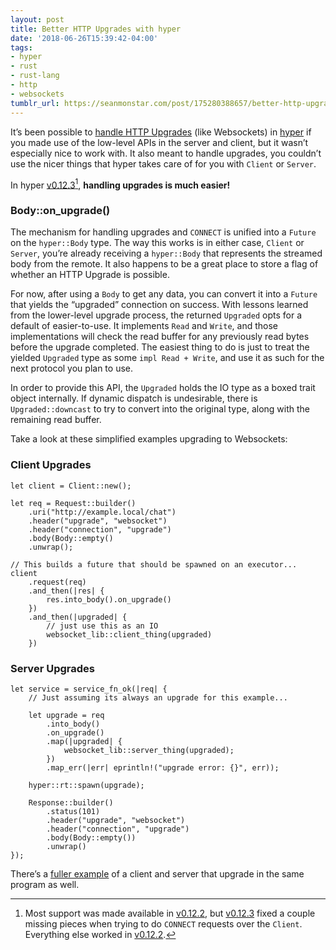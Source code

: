 ```yaml
---
layout: post
title: Better HTTP Upgrades with hyper
date: '2018-06-26T15:39:42-04:00'
tags:
- hyper
- rust
- rust-lang
- http
- websockets
tumblr_url: https://seanmonstar.com/post/175280388657/better-http-upgrades-with-hyper
---
```

It’s been possible to [handle HTTP Upgrades](http://seanmonstar.com/blog/http-upgrades-with-hyper/) (like Websockets) in [hyper](https://hyper.rs) if you made use of the low-level APIs in the server and client, but it wasn’t especially nice to work with. It also meant to handle upgrades, you couldn’t use the nicer things that hyper takes care of for you with `Client` or `Server`.

In hyper [v0.12.3](https://github.com/hyperium/hyper/releases/tag/v0.12.3)[^1], **handling upgrades is much easier!**

### Body::on\_upgrade()

The mechanism for handling upgrades and `CONNECT` is unified into a `Future` on the `hyper::Body` type. The way this works is in either case, `Client` or `Server`, you’re already receiving a `hyper::Body` that represents the streamed body from the remote. It also happens to be a great place to store a flag of whether an HTTP Upgrade is possible.

For now, after using a `Body` to get any data, you can convert it into a `Future` that yields the “upgraded” connection on success. With lessons learned from the lower-level upgrade process, the returned `Upgraded` opts for a default of easier-to-use. It implements `Read` and `Write`, and those implementations will check the read buffer for any previously read bytes before the upgrade completed. The easiest thing to do is just to treat the yielded `Upgraded` type as some `impl Read + Write`, and use it as such for the next protocol you plan to use.

In order to provide this API, the `Upgraded` holds the IO type as a boxed trait object internally. If dynamic dispatch is undesirable, there is `Upgraded::downcast` to try to convert into the original type, along with the remaining read buffer.

Take a look at these simplified examples upgrading to Websockets:

### Client Upgrades

    let client = Client::new();
    
    let req = Request::builder()
        .uri("http://example.local/chat")
        .header("upgrade", "websocket")
        .header("connection", "upgrade")
        .body(Body::empty()
        .unwrap();
    
    // This builds a future that should be spawned on an executor...
    client
        .request(req)
        .and_then(|res| {
            res.into_body().on_upgrade()
        })
        .and_then(|upgraded| {
            // just use this as an IO
            websocket_lib::client_thing(upgraded)
        })

### Server Upgrades

    let service = service_fn_ok(|req| {
        // Just assuming its always an upgrade for this example...
    
        let upgrade = req
            .into_body()
            .on_upgrade()
            .map(|upgraded| {
                websocket_lib::server_thing(upgraded);
            })
            .map_err(|err| eprintln!("upgrade error: {}", err));
    
        hyper::rt::spawn(upgrade);
    
        Response::builder()
            .status(101)
            .header("upgrade", "websocket")
            .header("connection", "upgrade")
            .body(Body::empty())
            .unwrap()
    });

There’s a [fuller example](https://github.com/hyperium/hyper/blob/master/examples/upgrades.rs) of a client and server that upgrade in the same program as well.



[^1]: Most support was made available in [v0.12.2](https://github.com/hyperium/hyper/releases/tag/v0.12.2), but [v0.12.3](https://github.com/hyperium/hyper/releases/tag/v0.12.3) fixed a couple missing pieces when trying to do `CONNECT` requests over the `Client`. Everything else worked in [v0.12.2](https://github.com/hyperium/hyper/releases/tag/v0.12.2).


